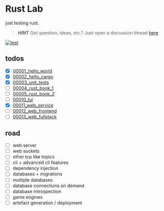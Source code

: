 # Rust Lab

just testing rust.

> **HINT** Got question, ideas, etc.? Just open a discussion thread [here](https://github.com/naxmefy/rust_lab/discussions) 

[![test](https://github.com/naxmefy/rust_lab/actions/workflows/test.yml/badge.svg)](https://github.com/naxmefy/rust_lab/actions/workflows/test.yml)

## todos

- [x] [00001_hello_world](/00001_hello_world)
- [x] [00002_hello_cargo](/00002_hello_cargo)
- [x] [00003_unit_tests](/00003_unit_tests)
- [ ] [00004_rust_book_1](/00004_rust_book_1)
- [ ] [00005_rust_book_2](/00005_rust_book_2)
- [ ] [00010_tui](/00010_tui)
- [x] [00011_web_service](/00011_web_service)
- [ ] [00012_web_frontend](/00012_web_frontend)
- [ ] [00013_web_fullstack](/00013_web_fullstack)

## road

- [ ] web server
- [ ] web sockets
- [ ] other tcp like topics
- [ ] cli + advanced cli features
- [ ] dependency injection
- [ ] databases + migrations
- [ ] multiple databases
- [ ] database connections on demand
- [ ] database introspection
- [ ] game engines
- [ ] artefact generation / deployment
